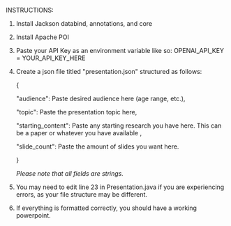 INSTRUCTIONS:

1. Install Jackson databind, annotations, and core
2. Install Apache POI
3. Paste your API Key as an environment variable like so:
   OPENAI_API_KEY = YOUR_API_KEY_HERE
4. Create a json file titled "presentation.json" structured as follows:
 
   {

   "audience": Paste desired audience here (age range, etc.),

   "topic": Paste the presentation topic here,

   "starting_content": Paste any starting research you have here. This can be a paper or whatever you have available ,

   "slide_count": Paste the amount of slides you want here.
   
    }


    *Please note that all fields are strings.*
5. You may need to edit line 23 in Presentation.java if you are experiencing errors, as your file structure may be different.
6. If everything is formatted correctly, you should have a working powerpoint.
